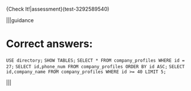 {Check It!|assessment}(test-3292589540)

|||guidance
# Correct answers:

`USE directory;`
`SHOW TABLES;`
`SELECT * FROM company_profiles WHERE id = 27;`
`SELECT id,phone_num FROM company_profiles ORDER BY id ASC;`
`SELECT id,company_name FROM company_profiles WHERE id >= 40 LIMIT 5;`

|||